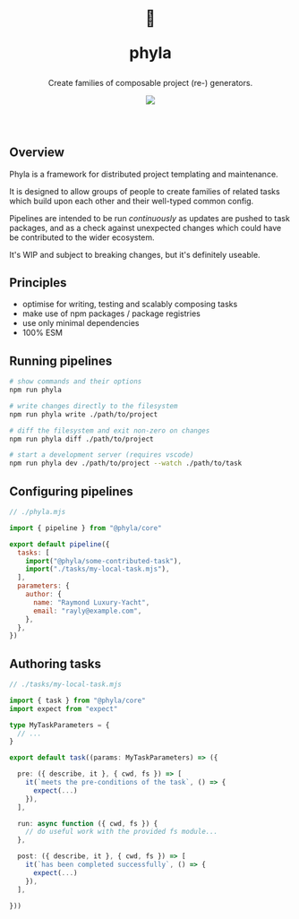 <header>
  <div align="center">
    <h1>
      <p>🧬</p>
      <p>phyla</p>
    </h1>
    <p>Create families of composable project (re-) generators.</p>
    <a href="https://www.npmjs.com/package/@phyla/core">
      <img src="https://img.shields.io/npm/v/@phyla/core?style=flat-square">
    </a>
  </div>
  <br/>
</header>

## Overview

Phyla is a framework for distributed project templating and maintenance.

It is designed to allow groups of people to create families of related tasks which build upon each other and their well-typed common config.

Pipelines are intended to be run _continuously_ as updates are pushed to task packages, and as a check against unexpected changes which could have be contributed to the wider ecosystem.

It's WIP and subject to breaking changes, but it's definitely useable.

## Principles

  - optimise for writing, testing and scalably composing tasks
  - make use of npm packages / package registries
  - use only minimal dependencies
  - 100% ESM

## Running pipelines

```sh
# show commands and their options
npm run phyla

# write changes directly to the filesystem
npm run phyla write ./path/to/project

# diff the filesystem and exit non-zero on changes
npm run phyla diff ./path/to/project

# start a development server (requires vscode)
npm run phyla dev ./path/to/project --watch ./path/to/task
```

## Configuring pipelines

```js
// ./phyla.mjs

import { pipeline } from "@phyla/core"

export default pipeline({
  tasks: [
    import("@phyla/some-contributed-task"),
    import("./tasks/my-local-task.mjs"),
  ],
  parameters: {
    author: {
      name: "Raymond Luxury-Yacht",
      email: "rayly@example.com",
    },
  },
})
```

## Authoring tasks

```ts
// ./tasks/my-local-task.mjs

import { task } from "@phyla/core"
import expect from "expect"

type MyTaskParameters = {
  // ...
}

export default task((params: MyTaskParameters) => ({

  pre: ({ describe, it }, { cwd, fs }) => [
    it(`meets the pre-conditions of the task`, () => {
      expect(...)
    }),
  ],

  run: async function ({ cwd, fs }) {
    // do useful work with the provided fs module...
  },

  post: ({ describe, it }, { cwd, fs }) => [
    it(`has been completed successfully`, () => {
      expect(...)
    }),
  ],

}))
```
